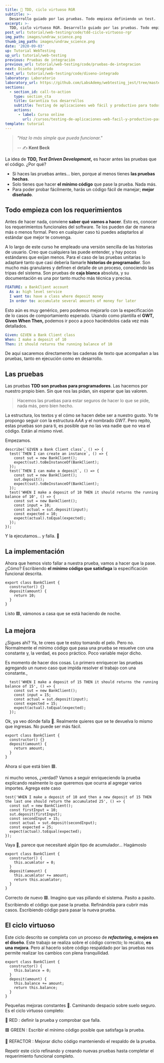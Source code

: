 ```yaml
---
title: 🧬 TDD, ciclo virtuoso RGR
subtitle: >-
  Desarrollo guiado por las pruebas. Todo empieza definiendo un test.
excerpt: >-
  TDD, ciclo virtuoso RGR. Desarrollo guiado por las pruebas. Todo empieza definiendo un test.
post_url: tutorial/web-testing/code/tdd-ciclo-virtuoso-rgr
img_path: images/undraw_science.png
thumb_img_path: images/undraw_science.png
date: '2020-09-03'
up: Tutorial WebTesting
up_url: tutorial/web-testing
previous: Pruebas de integración
previous_url: tutorial/web-testing/code/pruebas-de-integracion
next: Diseño integrado
next_url: tutorial/web-testing/code/diseno-integrado
laboratory: Laboratorio
laboratory_url: https://github.com/LabsAdemy/webtesting_jest/tree/master/src/2-tdd
sections:
  - section_id: call-to-action
    type: section_cta
    title: Garantiza tus desarrollos
    subtitle: Testing de aplicaciones web fácil y productivo para todos.
    actions:
      - label: Curso online
        url: /cursos/testing-de-aplicaciones-web-facil-y-productivo-para-todos/
template: tutorial
---
```


> _"Haz lo más simple que pueda funcionar."_
>
> -- ✍️ **Kent Beck**

La idea de **TDD, _Test Driven Development_,** es hacer antes las pruebas que el código. ¿Por qué?

- Si haces las pruebas antes... bien, porque al menos tienes **las pruebas hechas**.
- Solo tienes que hacer **el mínimo código** que pase la prueba. Nada más.
- Para poder probar fácilmente, harás un código fácil de manejar; **mejor diseñado**.

## Todo empieza con los requerimientos

Antes de hacer nada, conviene **saber qué vamos a hacer**. Esto es, conocer los requerimientos funcionales del software.
Te los pueden dar de manera más o menos formal. Pero en cualquier caso tú puedes adaptarlos al estándar que mejor te convenga.

A lo largo de este curso he empleado una versión sencilla de las historias de usuario. Creo que cualquiera las puede entender, y hay pocos estándares que exijan menos. Para el caso de las pruebas unitarias lo adaptaré tanto que casi debería llamarle **historias de programador**. Son mucho más granulares y definen el detalle de un proceso, conociendo las tripas del sistema. Son pruebas de **caja blanca** absoluta, y su documentación es una por tanto mucho más técnica y precisa.

```yaml
FEATURE: a BankClient account
  As a: high level service
  I want to: have a class where deposit money
  In order to: accumulate several amounts of money for later
```

Esto aún es muy genérico, pero podemos mejorarlo con la especificación de lo casos de comportamiento esperado. Usando como plantilla el **GWT, Given When Then,** podemos ir poco a poco haciéndolos cada vez más detallados.

```yaml
Given: GIVEN a Bank Client class
When: I make a deposit of 10
Then: it should returns the running balance of 10
```

De aquí sacaremos directamente las cadenas de texto que acompañan a las pruebas, tanto en ejecución como en desarrollo.

## Las pruebas

Las pruebas **TDD son pruebas para programadores**. Las hacemos por nuestro propio bien. Sin que nos las pidan, sin esperar que las valoren.

> Hacemos las pruebas para estar seguros de hacer lo que se pide, nada más, pero bien hecho.

La estructura, los textos y el cómo se hacen debe ser a nuestro gusto. Yo te propongo seguir con la estructura _AAA_ y el nombrado _GWT_. Pero repito, estas pruebas son para ti, es posible que no las vea nadie que no vea el código. Están al mismo nivel.

Empezamos.

```
describe(`GIVEN a Bank Client class`, () => {
  test(`THEN I can create an instance`, () => {
    const sut = new BankClient();
    expect(sut).toBeInstanceOf(BankClient);
  });
  test(`THEN I can make a deposit`, () => {
    const sut = new BankClient();
    sut.deposit();
    expect(sut).toBeInstanceOf(BankClient);
  });
  test('WHEN I make a deposit of 10 THEN it should returns the running balance of 10', () => {
    const sut = new BankClient();
    const input = 10;
    const actual = sut.deposit(input);
    const expected = 10;
    expect(actual).toEqual(expected);
  });
});
```

Y la ejecutamos... y falla. 🔴

## La implementación

Ahora que hemos visto fallar a nuestra prueba, vamos a hacer que la pase. ¿Cómo? Escribiendo **el mínimo código que satisfaga** la especificación funcional descrita.

```
export class BankClient {
  constructor() {}
  deposit(amount) {
    return 10;
  }
}
```

Listo 🟩, vámonos a casa que se está haciendo de noche.

## La mejora

¿Sigues ahi? Ya, te crees que te estoy tomando el pelo. Pero no. Normalmente el mínimo código que pasa una prueba se resuelve con una constante y, la verdad, es poco práctico. Poco variable mejor dicho.

Es momento de hacer dos cosas. Lo primero enriquecer las pruebas agregando un nuevo caso que impida resolver el trabajo con una constante.,

```
  test('WHEN I make a deposit of 15 THEN it should returns the running balance of 15', () => {
    const sut = new BankClient();
    const input = 15;
    const actual = sut.deposit(input);
    const expected = 15;
    expect(actual).toEqual(expected);
  });
```

Ok, ya veo dónde falla 🔴. Realmente quieres que se te devuelva lo mismo que ingresas. No puede ser más fácil.

```
export class BankClient {
  constructor() {}
  deposit(amount) {
    return amount;
  }
}
```

Ahora sí que está bien 🟩.

ni mucho venos, ¿verdad? Vamos a seguir enriqueciendo la prueba explicando realmente lo que queremos que ocurra al agregar varios importes. Agrega este caso

```
test('WHEN I make a deposit of 10 and then a new deposit of 15 THEN the last one should return the accumulated 25', () => {
  const sut = new BankClient();
  const firstInput = 10;
  sut.deposit(firstInput);
  const secondInput = 15;
  const actual = sut.deposit(secondInput);
  const expected = 25;
  expect(actual).toEqual(expected);
});
```

Vaya 🔴, parece que necesitaré algún tipo de acumulador... Hagámoslo

```
export class BankClient {
  constructor() {
    this.acumlator = 0;
  }
  deposit(amount) {
    this.acumlator += amount;
    return this.acumlator;
  }
}
```

Correcto de nuevo 🟩. Imagino que vas pillando el sistema. Pasito a pasito. Escribiendo el código que pase la prueba. Refinándola para cubrir más casos. Escribiendo código para pasar la nueva prueba.

## El ciclo virtuoso

Este ciclo descrito se completa con un proceso de **_refactoring_, o mejora en el diseño**. Este trabajo se realiza sobre el código correcto; lo recalco, **es una mejora**. Pero al hacerlo sobre código respaldado por las pruebas nos permite realizar los cambios con plena tranquilidad.

```
export class BankClient {
  constructor() {
    this.balance = 0;
  }
  deposit(amount) {
    this.balance += amount;
    return this.balance;
  }
}
```

Pequeñas mejoras constantes 💙. Caminando despacio sobre suelo seguro. Es el ciclo virtuoso completo:

🔴 RED : definir la prueba y comprobar que falla.

🟩 GREEN : Escribir el mínimo código posible que satisfaga la prueba.

💙 REFACTOR : Mejorar dicho código manteniendo el respaldo de la prueba.

Repetir este ciclo refinando y creando nuevas pruebas hasta completar el requerimiento funcional completo.
